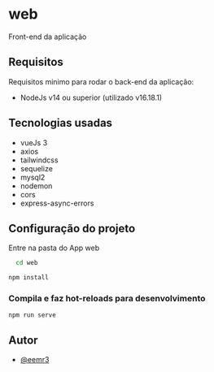 # web

Front-end da aplicação

## Requisitos

Requisitos minimo para rodar o back-end da aplicação:

- NodeJs v14 ou superior (utilizado v16.18.1)

## Tecnologias usadas

- vueJs 3
- axios
- tailwindcss
- sequelize
- mysql2
- nodemon
- cors
- express-async-errors

## Configuração do projeto

Entre na pasta do App web

```bash
  cd web
```

```bash
npm install
```

### Compila e faz hot-reloads para desenvolvimento

```basn
npm run serve
```

## Autor

- [@eemr3](https://www.github.com/eemr3)
